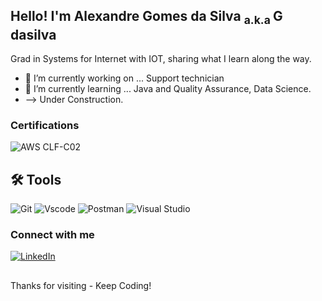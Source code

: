 <h2>
	<span>Hello! I'm Alexandre Gomes da Silva <sub> a.k.a </sub> G dasilva</span>
	
</h2>

Grad in Systems for Internet with IOT, sharing what I learn along the way.

- 🔭 I’m currently working on ... Support technician
- 🌱 I’m currently learning ... Java and Quality Assurance, Data Science.
-  --> Under Construction.

### Certifications
![AWS CLF-C02](https://img.shields.io/badge/AWS%20Academy%20Graduate%20-%20Cloud%20Foundations-efefef?style=flat&logo=amazonwebservices&logoColor=efefef&labelColor=fcde00)

## 🛠️  Tools
![Git](https://img.shields.io/badge/GIT-E44C30?style=for-the-badge&logo=git&logoColor=white)
![Vscode](https://img.shields.io/badge/Vscode-007ACC?style=for-the-badge&logo=visual-studio-code&logoColor=white)
![Postman](https://img.shields.io/badge/Postman-FF6C37.svg?style=for-the-badge&logo=Postman&logoColor=white)
![Visual Studio](https://img.shields.io/badge/Visual%20Studio-5C2D91.svg?style=for-the-badge&logo=visual-studio&logoColor=white)


### Connect with me
[![LinkedIn](https://img.shields.io/badge/linkedin/gdasilva333-fff?style=flat&logo=linkedin&labelColor=0A66C2)](https://www.linkedin.com/in/gdasilva333/)


  ##

Thanks for visiting  - Keep Coding!
